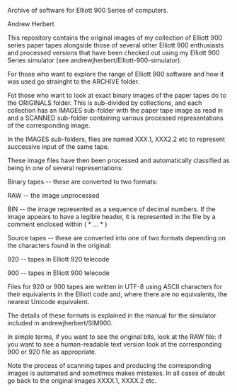 Archive of software for Elliott 900 Series of computers.

Andrew Herbert

This repository contains the original images of my collection of Elliott 900 series paper tapes alongside those of several 
other Elliott 900 enthusiasts and processed versions that have been checked out using my Elliott 900 Series simulator 
(see andrewjherbert/Elliott-900-simulator).

For those who want to explore the range of Elliott 900 software and how it was used go strainght to the ARCHIVE folder.

Fot those who want to look at exact binary images of the paper tapes do to the ORIGINALS folder.  This is sub-divided by 
collections, and each collection has an IMAGES sub-folder with the paper tape image as read in and a SCANNED sub-folder 
containing various processed representations of the corresponding image.

In the IMAGES sub-folders, files are named XXX.1,  XXX2.2 etc to represent successive input of the same tape.

These image files have then been processed and automatically classified as being in one of several representations:

Binary tapes -- these are converted to two formats:

  RAW -- the image unprocessed
    
  BIN -- the image represented as a sequence of decimal numbers.  If the image appears to have a legible header,
         it is represented in the file by a comment enclosed within ( * ... * )
          
Source tapes -- these are converted into one of two formats depending on the characters found in the original:

  920 -- tapes in Elliott 920 telecode
    
  900 -- tapes in Elliott 900 telecode

Files for 920 or 900 tapes are written in UTF-8 using ASCII characters for their equivalents in the Elliott code and,
where there are no equivalents, the nearest Unicode equivalent.

The details of these formats is explained in the manual for the simulator included in andrewjherbert/SIM900.

In simple terms, if you want to see the original bits, look at the RAW file: if you want to see a human-readable text
version look at the corresponding 900 or 920 file as appropriate.

Note the process of scanning tapes and producing the corresponding images is automated and sometimes makes mistakes.  In
all cases of doubt go back to the original images  XXXX.1, XXXX.2 etc.      
